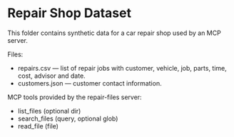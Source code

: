 # Repair Shop Dataset

This folder contains synthetic data for a car repair shop used by an MCP server.

Files:
- repairs.csv — list of repair jobs with customer, vehicle, job, parts, time, cost, advisor and date.
- customers.json — customer contact information.

MCP tools provided by the repair-files server:
- list_files (optional dir)
- search_files (query, optional glob)
- read_file (file)
